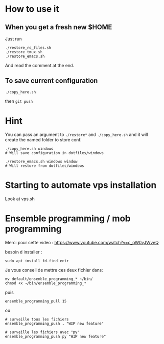 # How to use it

## When you get a fresh new $HOME

Just run

```
./restore_rc_files.sh
./restore_tmux.sh
./restore_emacs.sh
```

And read the comment at the end.

## To save current configuration

```
./copy_here.sh
```

then `git push`

# Hint

You can pass an argument to `./restore*` and `./copy_here.sh` and it will create the named folder to store conf.

```
./copy_here.sh windows
# Will save configuration in dotfiles/windows

./restore_emacs.sh windows window
# Will restore from dotfiles/windows
```

# Starting to automate vps installation

Look at vps.sh

# Ensemble programming / mob programming

Merci pour cette video : https://www.youtube.com/watch?v=c_oW0yJWveQ

besoin d installer :
```
sudo apt install fd-find entr
```

Je vous conseil de mettre ces deux fichier dans:

```
mv default/ensemble_programming_* ~/bin/
chmod +x ~/bin/ensemble_programming_*
```

puis

```
ensemble_programming_pull 15
```

ou

```
# surveille tous les fichiers
ensemble_programming_push . "WIP new feature"

# surveille les fichiers avec "py"
ensemble_programming_push py "WIP new feature"
```
